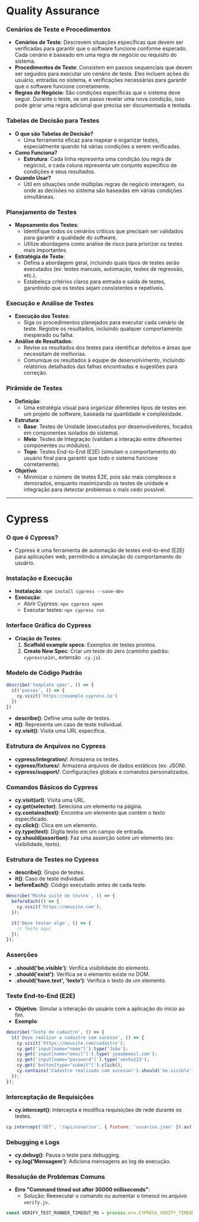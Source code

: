 # Quality Assurance

### **Cenários de Teste e Procedimentos**

- **Cenários de Teste**: Descrevem situações específicas que devem ser verificadas para garantir que o software funcione conforme esperado. Cada cenário é baseado em uma regra de negócio ou requisito do sistema.
- **Procedimentos de Teste**: Consistem em passos sequenciais que devem ser seguidos para executar um cenário de teste. Eles incluem ações do usuário, entradas no sistema, e verificações necessárias para garantir que o software funcione corretamente.
- **Regras de Negócio**: São condições específicas que o sistema deve seguir. Durante o teste, se um passo revelar uma nova condição, isso pode gerar uma regra adicional que precisa ser documentada e testada.

### **Tabelas de Decisão para Testes**

- **O que são Tabelas de Decisão?**
    - Uma ferramenta eficaz para mapear e organizar testes, especialmente quando há várias condições a serem verificadas.
- **Como Funciona?**
    - **Estrutura**: Cada linha representa uma condição (ou regra de negócio), e cada coluna representa um conjunto específico de condições e seus resultados.
- **Quando Usar?**
    - Útil em situações onde múltiplas regras de negócio interagem, ou onde as decisões no sistema são baseadas em várias condições simultâneas.

### **Planejamento de Testes**

- **Mapeamento dos Testes**:
    - Identifique todos os cenários críticos que precisam ser validados para garantir a qualidade do software.
    - Utilize abordagens como análise de risco para priorizar os testes mais importantes.
- **Estratégia de Teste**:
    - Defina a abordagem geral, incluindo quais tipos de testes serão executados (ex: testes manuais, automação, testes de regressão, etc.).
    - Estabeleça critérios claros para entrada e saída de testes, garantindo que os testes sejam consistentes e repetíveis.

### **Execução e Análise de Testes**

- **Execução dos Testes**:
    - Siga os procedimentos planejados para executar cada cenário de teste. Registre os resultados, incluindo qualquer comportamento inesperado ou falha.
- **Análise de Resultados**:
    - Revise os resultados dos testes para identificar defeitos e áreas que necessitam de melhorias.
    - Comunique os resultados à equipe de desenvolvimento, incluindo relatórios detalhados das falhas encontradas e sugestões para correção.

### **Pirâmide de Testes**

- **Definição**:
    - Uma estratégia visual para organizar diferentes tipos de testes em um projeto de software, baseada na quantidade e complexidade.
- **Estrutura**:
    - **Base**: Testes de Unidade (executados por desenvolvedores, focados em componentes isolados do sistema).
    - **Meio**: Testes de Integração (validam a interação entre diferentes componentes ou módulos).
    - **Topo**: Testes End-to-End (E2E) (simulam o comportamento do usuário final para garantir que todo o sistema funcione corretamente).
- **Objetivo**:
    - Minimizar o número de testes E2E, pois são mais complexos e demorados, enquanto maximizando os testes de unidade e integração para detectar problemas o mais cedo possível.

---

# **Cypress**

### **O que é Cypress?**

- Cypress é uma ferramenta de automação de testes end-to-end (E2E) para aplicações web, permitindo a simulação do comportamento do usuário.

### **Instalação e Execução**

- **Instalação**: `npm install cypress --save-dev`
- **Execução**:
    - Abrir Cypress: `npx cypress open`
    - Executar testes: `npx cypress run`

### **Interface Gráfica do Cypress**

- **Criação de Testes**:
    1. **Scaffold example specs**: Exemplos de testes prontos.
    2. **Create New Spec**: Criar um teste do zero (caminho padrão: `cypress\e2e\`, extensão `.cy.js`).

### **Modelo de Código Padrão**

```jsx
describe('template spec', () => {
  it('passes', () => {
    cy.visit('https://example.cypress.io')
  })
})
```

- **describe()**: Define uma suíte de testes.
- **it()**: Representa um caso de teste individual.
- **cy.visit()**: Visita uma URL específica.

### **Estrutura de Arquivos no Cypress**

- **cypress/integration/**: Armazena os testes.
- **cypress/fixtures/**: Armazena arquivos de dados estáticos (ex: JSON).
- **cypress/support/**: Configurações globais e comandos personalizados.

### **Comandos Básicos do Cypress**

- **cy.visit(url)**: Visita uma URL.
- **cy.get(selector)**: Seleciona um elemento na página.
- **cy.contains(text)**: Encontra um elemento que contém o texto especificado.
- **cy.click()**: Clica em um elemento.
- **cy.type(text)**: Digita texto em um campo de entrada.
- **cy.should(assertion)**: Faz uma asserção sobre um elemento (ex: visibilidade, texto).

### **Estrutura de Testes no Cypress**

- **describe()**: Grupo de testes.
- **it()**: Caso de teste individual.
- **beforeEach()**: Código executado antes de cada teste.

```jsx
describe('Minha suíte de testes', () => {
  beforeEach(() => {
    cy.visit('https://meusite.com');
  });

  it('Deve testar algo', () => {
    // Teste aqui
  });
});
```

### **Asserções**

- **.should('be.visible')**: Verifica visibilidade do elemento.
- **.should('exist')**: Verifica se o elemento existe no DOM.
- **.should('have.text', 'texto')**: Verifica o texto de um elemento.

### **Teste End-to-End (E2E)**

- **Objetivo**: Simular a interação do usuário com a aplicação do início ao fim.
- **Exemplo**:

```jsx
describe('Teste de cadastro', () => {
  it('Deve realizar o cadastro com sucesso', () => {
    cy.visit('https://meusite.com/cadastro');
    cy.get('input[name="nome"]').type('João');
    cy.get('input[name="email"]').type('joao@email.com');
    cy.get('input[name="password"]').type('senha123');
    cy.get('button[type="submit"]').click();
    cy.contains('Cadastro realizado com sucesso!').should('be.visible');
  });
});
```

### **Interceptação de Requisições**

- **cy.intercept()**: Intercepta e modifica requisições de rede durante os testes.

```jsx
cy.intercept('GET', '/api/usuarios', { fixture: 'usuarios.json' }).as('getUsuarios');
```

### **Debugging e Logs**

- **cy.debug()**: Pausa o teste para debugging.
- **cy.log('Mensagem')**: Adiciona mensagens ao log de execução.

### **Resolução de Problemas Comuns**

- **Erro "Command timed out after 30000 milliseconds"**:
    - Solução: Reexecutar o comando ou aumentar o timeout no arquivo `verify.js`.

```jsx
const VERIFY_TEST_RUNNER_TIMEOUT_MS = process.env.CYPRESS_VERIFY_TIMEOUT || 100000
```